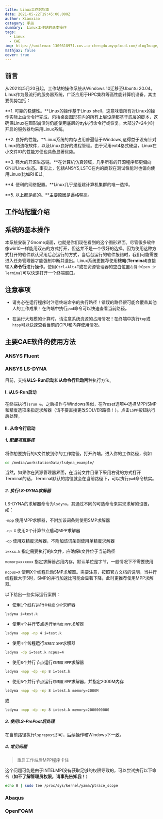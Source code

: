 ```yaml
---
title: Linux工作站指南
date: 2021-05-22T19:45:00.000Z
author: Xiaoxiao
category: 手册
summary:  Linux工作站的基本操作
tags:
  - Linux
  - CAE
img: https://smilemax-1300318971.cos.ap-chengdu.myqcloud.com/blogImage/babala.jpg
mathjax: false
cover: true
---
```


## 前言

从2021年5月20日起，工作站的操作系统从Windows 10迁移至Ubuntu 20.04。Linux作为最流行的服务器系统，广泛应用于HPC集群等高性能计算机设备。其主要优势包括：

**1. 可靠的稳健性。**Linux的操作基于Linux shell，这意味着所有对Linux的操作实际上由命令行完成，包括桌面图形在内的所有上层设施都基于底层的脚本，这确保Linux在图形崩溃时仍能使用底层的tty执行命令行或恢复。大部分7×24小时开启的服务器均采用Linux系统。

**2. 良好的性能。**Linux系统的内存占用普遍低于Windows,这得益于没有针对Linux的流氓软件，以及Linux良好的进程管理。由于采用ext4格式硬盘，Linux在小文件IO的性能方便也具备显著优势。

**3. 强大的开源生态链。**在计算机仿真领域，几乎所有的开源程序都更偏向GNU/Linux生态。事实上，包括ANSYS,LSTC在内的商软在测试性能时也偏向使用Linux(比如RHEL)。

**4. 便利的网络配置。**Linux几乎是组建计算机集群的唯一选择。

**5. 以上都是编的。**主要原因是逼格够高。

## 工作站配置介绍

## 系统的基本操作

本系统安装了Gnome桌面，也就是你们现在看到的这个图形界面。尽管很多软件像win10一样能用双击的方式打开，但这并不是一个很好的选择。因为使用这种方式打开的软件默认采用后台运行的方式，当后台运行的软件报错时，我们可能需要进入任务管理器才能强制中断并退出。Linux系统更推荐使用**终端**(**Terminal**)直接输入**命令行**进行操作。使用`Ctrl`+`Alt`+`T`或在资源管理器的空白位置`右键`->`Open in Terminal`可以快速打开一个终端窗口。

## 注意事项

* 请务必在运行程序时注意终端命令的执行路径！错误的路径很可能会覆盖其他人的工作成果！在终端中执行`pwd`命令可以快速查看当前路径。

* 在运行大规模的计算时，请注意系统资源的占用情况！在终端中执行`top`或`htop`可以快速查看当前的CPU和内存使用情况。

## 主要CAE软件的使用方法

### ANSYS Fluent

### ANSYS LS-DYNA

目前，支持**从LS-Run启动**和**从命令行启动**两种执行方法。

#### I. 从LS-Run启动

在终端执行`lsrun &`，之后操作与Windows类似，在Preset选项中选择MPP/SMP和精度选项来指定求解器（请不要直接更改SOLVER路径！）。点击`LSPP`按钮执行后处理。

#### II. 从命令行启动

##### 1. 配置项目路径

将你想要执行的k文件放到你的工作路径，打开终端，进入你的工作路径，例如

```bash
cd /media/workstationData/lsdyna_example/
```

当然，如果你在资源管理器界面，在当前文件目录下采用右键的方式打开Terminal的话，Terminal默认的路径就会在当前路径下，可以执行`pwd`命令核实。

##### 2. 执行LS-DYNA求解器

LS-DYNA的求解器命令为`lsdyna`，其通过不同的可选命令来实现求解的设置，如：

`-mpp` 使用MPP求解器，不附加该词条则使用SMP求解器

`-np X` 使用X个计算节点启动MPP求解器

`-dp` 使用双精度求解器，不附加该词条则使用单精度求解器

`i=xxx.k` 指定需要执行的k文件，应确保k文件位于当前路径

`memory=xxxxxx` 指定求解器占用内存，默认单位是字节，一般情况下不需要使用

`ncpus=X` 使用X个线程启动SMP求解器。需要注意，按照官方文档的说明，当并行线程数大于5时，SMP的并行加速比可能会显著下降，此时更推荐使用MPP求解器。

以下给出一些实际运行案例：

* 使用`1`个线程运行`单精度` `SMP`求解器

```bash
lsdyna i=test.k
```

* 使用`4`个并行节点运行`单精度` `MPP`求解器

```bash
lsdyna -mpp -np 4 i=test.k
```

* 使用`4`个线程运行`双精度` `SMP`求解器

```bash
lsdyna -dp i=test.k ncpus=4
```

* 使用`8`个并行节点运行`双精度` `MPP`求解器

```bash
lsdyna -mpp -dp -np 8 i=test.k
```

* 使用`8`个并行节点运行`双精度` `MPP`求解器，并指定2000M内存

```bash
lsdyna -mpp -dp -np 8 i=test.k memory=2000M
```

或

```bash
lsdyna -mpp -dp -np 8 i=test.k memory=2000000000
```

##### 3. 使用LS-PrePost后处理

在当前路径执行`lsprepost`即可，后续操作和Windows下一致。

##### 4. 常见问题

> 重启工作站后MPP程序卡住

这个问题可能是由于INTELMPI没有获取足够的权限导致的，可以尝试执行以下命令（**如不了解管理员权限，请事先告知我！**）

```bash
echo 0 | sudo tee /proc/sys/kernel/yama/ptrace_scope
```

### Abaqus

### OpenFOAM
